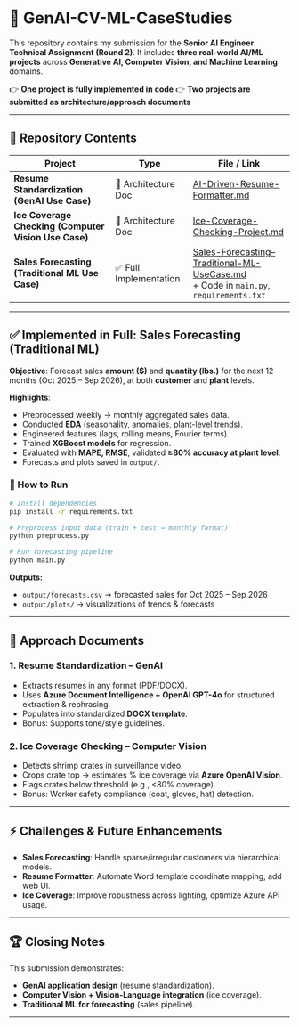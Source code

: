 




# 🌟 GenAI-CV-ML-CaseStudies

This repository contains my submission for the **Senior AI Engineer Technical Assignment (Round 2)**.
It includes **three real-world AI/ML projects** across **Generative AI, Computer Vision, and Machine Learning** domains.

👉 **One project is fully implemented in code**
👉 **Two projects are submitted as architecture/approach documents**

---

## 📂 Repository Contents

| Project                                              | Type                  | File / Link                                                                                                                                                                                                                  |
| ---------------------------------------------------- | --------------------- | ---------------------------------------------------------------------------------------------------------------------------------------------------------------------------------------------------------------------------- |
| **Resume Standardization (GenAI Use Case)**          | 📄 Architecture Doc   | [AI-Driven-Resume-Formatter.md](https://github.com/satyamjaysawal/AI-Resume-Standardizer-Formatter/blob/main/AI-Driven-Resume-Formatter.md)                                                                                  |
| **Ice Coverage Checking (Computer Vision Use Case)** | 📄 Architecture Doc   | [Ice-Coverage-Checking-Project.md](https://github.com/satyamjaysawal/AI-Resume-Standardizer-Formatter/blob/main/Ice-Coverage-Checking-Project.md)                                                                            |
| **Sales Forecasting (Traditional ML Use Case)**      | ✅ Full Implementation | [Sales-Forecasting–Traditional-ML-UseCase.md](https://github.com/satyamjaysawal/AI-Resume-Standardizer-Formatter/blob/main/Sales-Forecasting%E2%80%93Traditional-ML-UseCase.md) <br> + Code in `main.py`, `requirements.txt` |

---

## ✅ Implemented in Full: Sales Forecasting (Traditional ML)

**Objective**: Forecast sales **amount (\$)** and **quantity (lbs.)** for the next 12 months (Oct 2025 – Sep 2026), at both **customer** and **plant** levels.

**Highlights**:

* Preprocessed weekly → monthly aggregated sales data.
* Conducted **EDA** (seasonality, anomalies, plant-level trends).
* Engineered features (lags, rolling means, Fourier terms).
* Trained **XGBoost models** for regression.
* Evaluated with **MAPE, RMSE**, validated **≥80% accuracy at plant level**.
* Forecasts and plots saved in `output/`.

### 🔹 How to Run

```bash
# Install dependencies
pip install -r requirements.txt

# Preprocess input data (train + test → monthly format)
python preprocess.py

# Run forecasting pipeline
python main.py
```

**Outputs:**

* `output/forecasts.csv` → forecasted sales for Oct 2025 – Sep 2026
* `output/plots/` → visualizations of trends & forecasts

---

## 📝 Approach Documents

### 1. Resume Standardization – GenAI

* Extracts resumes in any format (PDF/DOCX).
* Uses **Azure Document Intelligence + OpenAI GPT-4o** for structured extraction & rephrasing.
* Populates into standardized **DOCX template**.
* Bonus: Supports tone/style guidelines.

### 2. Ice Coverage Checking – Computer Vision

* Detects shrimp crates in surveillance video.
* Crops crate top → estimates % ice coverage via **Azure OpenAI Vision**.
* Flags crates below threshold (e.g., <80% coverage).
* Bonus: Worker safety compliance (coat, gloves, hat) detection.

---

## ⚡ Challenges & Future Enhancements

* **Sales Forecasting**: Handle sparse/irregular customers via hierarchical models.
* **Resume Formatter**: Automate Word template coordinate mapping, add web UI.
* **Ice Coverage**: Improve robustness across lighting, optimize Azure API usage.

---

## 🏆 Closing Notes

This submission demonstrates:

* **GenAI application design** (resume standardization).
* **Computer Vision + Vision-Language integration** (ice coverage).
* **Traditional ML for forecasting** (sales pipeline).

---
































